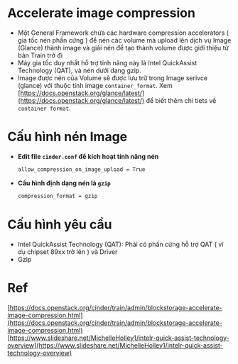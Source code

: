 ﻿# Accelerate image compression
- Một General Framework chứa các hardware compression accelerators ( gia tốc nén phần cứng ) để nén các volume mà upload lên dịch vụ Image (Glance) thành image và giải nén để tạo thành volume được giới thiệu từ bản Train trở đi
- Máy gia tốc duy nhất hỗ trợ tính năng này là Intel QuickAssist Technology (QAT), và nén dưới dạng gzip. 
- Image được nén của Volume sẽ được lưu trữ trong Image serivce (glance) với thuộc tính image `container_format`. Xem [https://docs.openstack.org/glance/latest/](https://docs.openstack.org/glance/latest/) để biết thêm chi tiets về `container format`. 
# Cấu hình nén Image
- **Edit file `cinder.conf` để kích hoạt tính năng nén**
	```sh
	allow_compression_on_image_upload = True
	```  
- **Cấu hình định dạng nén là `gzip`**
	```sh
	compression_format = gzip
	```  

# Cấu hình yêu cầu
- Intel  QuickAssist  Technology  (QAT): Phải có phần cứng hỗ trợ QAT ( ví dụ chipset 89xx trở lên ) và Driver
- Gzip

# Ref
[https://docs.openstack.org/cinder/train/admin/blockstorage-accelerate-image-compression.html](https://docs.openstack.org/cinder/train/admin/blockstorage-accelerate-image-compression.html)
[https://www.slideshare.net/MichelleHolley1/intelr-quick-assist-technology-overview](https://www.slideshare.net/MichelleHolley1/intelr-quick-assist-technology-overview)

